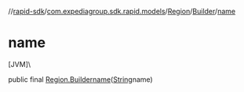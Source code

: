 //[rapid-sdk](../../../../index.md)/[com.expediagroup.sdk.rapid.models](../../index.md)/[Region](../index.md)/[Builder](index.md)/[name](name.md)

# name

[JVM]\

public final [Region.Builder](index.md)[name](name.md)([String](https://docs.oracle.com/javase/8/docs/api/java/lang/String.html)name)

